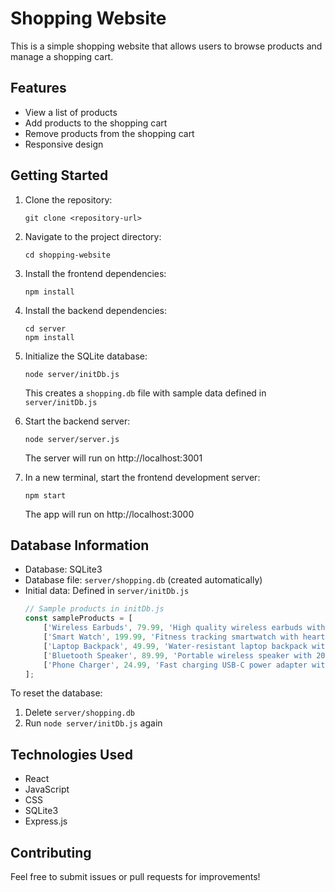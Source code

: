 # Shopping Website

This is a simple shopping website that allows users to browse products and manage a shopping cart. 

## Features

- View a list of products
- Add products to the shopping cart
- Remove products from the shopping cart
- Responsive design

## Getting Started

1. Clone the repository:
   ```
   git clone <repository-url>
   ```

2. Navigate to the project directory:
   ```
   cd shopping-website
   ```

3. Install the frontend dependencies:
   ```
   npm install
   ```

4. Install the backend dependencies:
   ```
   cd server
   npm install
   ```

5. Initialize the SQLite database:
   ```
   node server/initDb.js
   ```
   This creates a `shopping.db` file with sample data defined in `server/initDb.js`

6. Start the backend server:
   ```
   node server/server.js
   ```
   The server will run on http://localhost:3001

7. In a new terminal, start the frontend development server:
   ```
   npm start
   ```
   The app will run on http://localhost:3000

## Database Information

- Database: SQLite3
- Database file: `server/shopping.db` (created automatically)
- Initial data: Defined in `server/initDb.js`
  ```javascript
  // Sample products in initDb.js
  const sampleProducts = [
      ['Wireless Earbuds', 79.99, 'High quality wireless earbuds with noise cancellation'],
      ['Smart Watch', 199.99, 'Fitness tracking smartwatch with heart rate monitor'],
      ['Laptop Backpack', 49.99, 'Water-resistant laptop backpack with USB charging port'],
      ['Bluetooth Speaker', 89.99, 'Portable wireless speaker with 20hr battery life'],
      ['Phone Charger', 24.99, 'Fast charging USB-C power adapter with cable']
  ];
  ```

To reset the database:
1. Delete `server/shopping.db`
2. Run `node server/initDb.js` again

## Technologies Used

- React
- JavaScript
- CSS
- SQLite3
- Express.js

## Contributing

Feel free to submit issues or pull requests for improvements!
